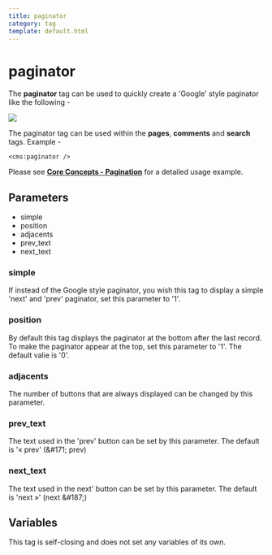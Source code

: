 ```yaml
---
title: paginator
category: tag
template: default.html
---
```


# paginator

The **paginator** tag can be used to quickly create a 'Google' style paginator like the following -

![](../../assets/img/contents/paginator.png)

The paginator tag can be used within the **pages**, **comments** and **search** tags. Example -

```
<cms:paginator />
```

Please see [**Core Concepts - Pagination**](../../concepts/pagination.html) for a detailed usage example.

## Parameters

*   simple
*   position
*   adjacents
*   prev\_text
*   next\_text

### simple

If instead of the Google style paginator, you wish this tag to display a simple 'next' and 'prev' paginator, set this parameter to '1'.

### position

By default this tag displays the paginator at the bottom after the last record. To make the paginator appear at the top, set this parameter to '1'. The default valie is '0'.

### adjacents

The number of buttons that are always displayed can be changed by this parameter.

### prev_text

The text used in the 'prev' button can be set by this parameter. The default is '« prev' (&amp;#171; prev)

### next_text

The text used in the next' button can be set by this parameter. The default is 'next »' (next &amp;#187;)

## Variables

This tag is self-closing and does not set any variables of its own.
